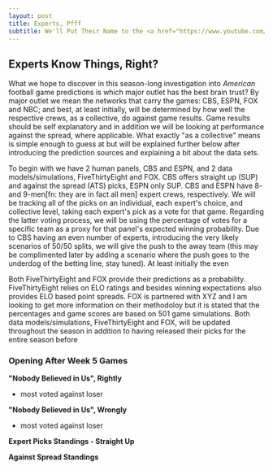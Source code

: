 ```yaml
---
layout: post
title: Experts, Pfff
subtitle: We'll Put Their Name to the <a href="https://www.youtube.com/watch?v=sByxTCQU8Rc" target="_blank">Test</a>
---
```


## Experts Know Things, Right?

What we hope to discover in this season-long investigation into _American_ football game predictions is which major outlet has the best brain trust? By major outlet we mean the networks that carry the games: CBS, ESPN, FOX and NBC; and best, at least initially, will be determined by how well the respective crews, as a collective, do against game results. Game results should be self explanatory and in addition we will be looking at performance against the spread, where applicable. What exactly "as a collective" means is simple enough to guess at but will be explained further below after introducing the prediction sources and explaining a bit about the data sets. 

To begin with we have 2 human panels, CBS and ESPN, and 2 data models/simulations, FiveThirtyEight and FOX. CBS offers straight up (SUP) and against the spread (ATS) picks, ESPN only SUP. CBS and ESPN have 8- and 9-men[fn: they are in fact all men] expert crews, respectively. We will be tracking all of the picks on an individual, each expert's choice, and collective level, taking each expert's pick as a vote for that game. Regarding the latter voting process, we will be using the percentage of votes for a specific team as a proxy for that panel's expected winning probability. Due to CBS having an even number of experts, introducing the very likely scenarios of 50/50 splits, we will give the push to the away team (this may be complimented later by adding a scenario where the push goes to the underdog of the betting line, stay tuned). At least initially the even 

Both FiveThirtyEight and FOX provide their predictions as a probability. FiveThirtyEight relies on ELO ratings and besides winning expectations also provides ELO based point spreads. FOX is partnered with XYZ and I am looking to get more information on their methodoloy but it is stated that the percentages and game scores are based on 501 game simulations. Both data models/simulations, FiveThirtyEight and FOX, will be updated throughout the season in addition to having released their picks for the entire season before 


### Opening After Week 5 Games

**"Nobody Believed in Us", Rightly**

- most voted against loser

**"Nobody Believed in Us", Wrongly**

- most voted against loser

**Expert Picks Standings - Straight Up**


**Against Spread Standings**
